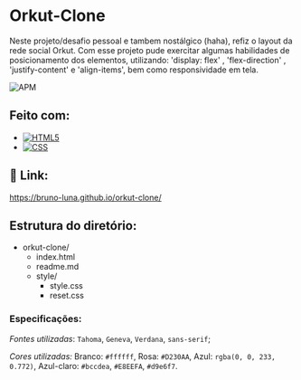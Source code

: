 # **Orkut-Clone**

Neste projeto/desafio pessoal e tambem nostálgico (haha), refiz o layout da rede social Orkut. Com esse projeto pude exercitar algumas habilidades de posicionamento dos elementos, utilizando: 'display: flex' , 'flex-direction' , 'justify-content' e 'align-items', bem como responsividade em tela. 

![APM](https://camo.githubusercontent.com/2b5be4f21ba05bac285e81a1a1f11036ee50ca3bb9b2b7b00a3cd1cf0589b2fc/68747470733a2f2f696d672e736869656c64732e696f2f61706d2f6c2f76696d2d6d6f64653f636f6c6f723d626c7565)

## Feito com:

- [![HTML5](https://camo.githubusercontent.com/3fd58db04ae96181db91ff9cee08bca4ca6db9db8dd38f2063f26781eaeb67e4/68747470733a2f2f696d672e736869656c64732e696f2f62616467652f2d48544d4c352d3030303030303f7374796c653d666c6174266c6f676f3d68746d6c35)](https://camo.githubusercontent.com/3fd58db04ae96181db91ff9cee08bca4ca6db9db8dd38f2063f26781eaeb67e4/68747470733a2f2f696d672e736869656c64732e696f2f62616467652f2d48544d4c352d3030303030303f7374796c653d666c6174266c6f676f3d68746d6c35)
-  [![CSS](https://camo.githubusercontent.com/d738d76484d50c8345c2d01e39364b707285bc7936140858e7909dfe6424efb2/68747470733a2f2f696d672e736869656c64732e696f2f62616467652f2d4353532d3035313232413f7374796c653d666c6174266c6f676f3d43535333266c6f676f436f6c6f723d313537324236)](https://camo.githubusercontent.com/d738d76484d50c8345c2d01e39364b707285bc7936140858e7909dfe6424efb2/68747470733a2f2f696d672e736869656c64732e696f2f62616467652f2d4353532d3035313232413f7374796c653d666c6174266c6f676f3d43535333266c6f676f436f6c6f723d313537324236)

## :tada:  Link:

https://bruno-luna.github.io/orkut-clone/

## Estrutura do diretório:

- orkut-clone/
  - index.html
  - readme.md
  - style/
    - style.css
    - reset.css

### Especificações:

*Fontes utilizadas*: `Tahoma`, `Geneva`, `Verdana`, `sans-serif`;

 *Cores utilizadas:* Branco: `#ffffff`, Rosa: `#D230AA`, Azul: `rgba(0, 0, 233, 0.772)`, Azul-claro:  `#bccdea`,  `#E8EEFA`,  `#d9e6f7`.